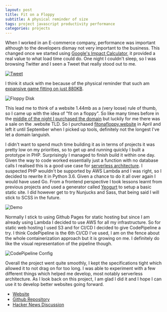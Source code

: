 ```yaml
---
layout: post
title: Fit on a Floppy
subtitle: A physical reminder of size
tags: project javascript productivity performance
categories: projects
---
```


When I worked in an E-commerce company, performance was important although to the developers dismay not very important to the business. This changed once we started using [Google's Impact Calculator](https://www.thinkwithgoogle.com/feature/testmysite/), it provided a real value to what load time could do. One night I couldn't sleep, so I was browsing Twitter and I seen a Tweet that really stood out to me.

<p class="center">
    <a href="https://twitter.com/sonniesedge/status/913282229408866304">
        <img src="{{site.baseurl}}/images/2019-11-13-fit-on-a-floppy/tweet.png" alt="Tweet">
    </a>
</p>

I think it stuck with me because of the physical reminder that such am [expansive game fitting on just 880KB](https://en.wikipedia.org/wiki/Frontier:_Elite_II#Development_and_release).

<p class="center">
    <img src="{{site.baseurl}}/images/2019-11-13-fit-on-a-floppy/floppy.jpg" alt="Floppy Disk" />
</p>

This lead me to think of a website 1.44mb as a (very loose) rule of thumb, so I came up with the idea of "fit on a floppy". So like many times before in the [middle of the night I purchased the domain](https://brendonbody.blog/2019/11/11/3am-domains/) but luckily for me there was a sale on the .website TLD. So I purchased [fitonafloppy.website](https://fitonafloppy.website/) in April and left it until September when I picked up tools, definitely not the longest I've let a domain languish.

I didn't want to spend much time building it as in terms of projects it was pretty low on my priorities, so to get up and running quickly I built a prototype in PHP. Surprisingly I managed to finish build it within one day. Given the way to code worked essentially just a function with no database calls I realised this is a good use case for [serverless architecture](https://martinfowler.com/articles/serverless.html). I suspected PHP wouldn't be supported by AWS Lambda and I was right, so I decided to rewrite it in Python 3.6. Given a chance to do it all over again I would have used Go. From a frontend perspective I took lessons learnt from previous projects and used a generator called [Yeogurt](https://github.com/larsonjj/generator-yeogurt) to setup a basic static site. I did however get to try Nunjucks and Sass, that being said I will stick to SCSS in the future.

![Demo](https://raw.githubusercontent.com/bbody/fit-on-a-floppy/master/demo.gif
)

Normally I stick to using Github Pages for static hosting but since I am already using Lambda I decided to use AWS for all my infrastructure. So for static web hosting I used S3 and for CI/CD I decided to give CodePipeline a try. I think CodePipeline is the 6th CI/CD I've used, I am on the fence about the whole containerization approach but it is growing on me. I definitely do like the visual representation of the pipeline though.

<p class="center">
    <img src="{{site.baseurl}}/images/2019-11-13-fit-on-a-floppy/pipeline.png" alt="CodePipeline Config" />
</p>

Overall the project went quite smoothly, I kept the specifications tight which allowed it to not drag on for too long. I was able to experiment with a few different things which helped me develop, most notably serverless architecture. As I look back on this project, I am glad I did it and I hope I can use it to develop better websites going forward.

- [Website](https://fitonafloppy.website/)
- [Github Repository](https://github.com/bbody/fit-on-a-floppy)
- [Hacker News Discussion](https://news.ycombinator.com/item?id=21526468)